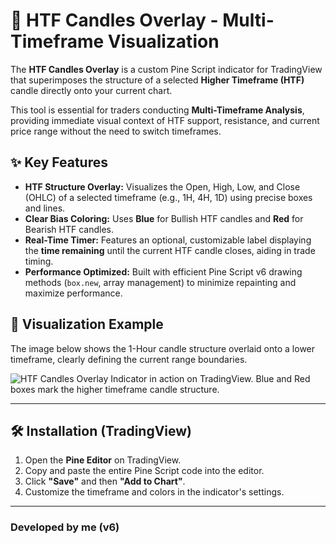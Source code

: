 # 🚀 HTF Candles Overlay - Multi-Timeframe Visualization

The **HTF Candles Overlay** is a custom Pine Script indicator for TradingView that superimposes the structure of a selected **Higher Timeframe (HTF)** candle directly onto your current chart.

This tool is essential for traders conducting **Multi-Timeframe Analysis**, providing immediate visual context of HTF support, resistance, and current price range without the need to switch timeframes.

## ✨ Key Features

* **HTF Structure Overlay:** Visualizes the Open, High, Low, and Close (OHLC) of a selected timeframe (e.g., 1H, 4H, 1D) using precise boxes and lines.
* **Clear Bias Coloring:** Uses **Blue** for Bullish HTF candles and **Red** for Bearish HTF candles.
* **Real-Time Timer:** Features an optional, customizable label displaying the **time remaining** until the current HTF candle closes, aiding in trade timing.
* **Performance Optimized:** Built with efficient Pine Script v6 drawing methods (`box.new`, array management) to minimize repainting and maximize performance.

## 📸 Visualization Example

The image below shows the 1-Hour candle structure overlaid onto a lower timeframe, clearly defining the current range boundaries.

![HTF Candles Overlay Indicator in action on TradingView. Blue and Red boxes mark the higher timeframe candle structure.](https://i.imgur.com/ix5JUbG.png)

---

## 🛠️ Installation (TradingView)

1.  Open the **Pine Editor** on TradingView.
2.  Copy and paste the entire Pine Script code into the editor.
3.  Click **"Save"** and then **"Add to Chart"**.
4.  Customize the timeframe and colors in the indicator's settings.

---

### Developed by me (v6)
